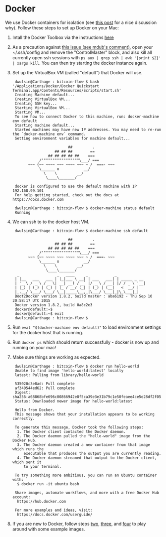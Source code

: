 # Docker

We use Docker containers for isolation (see [this post](http://www.ybrikman.com/writing/2015/05/19/docker-osx-dev/) for a nice discussion why). Follow these steps to set up Docker on your Mac:
1. Intall the Docker Toolbox via the instructions [here](https://docs.docker.com/mac/step_one/)
2. As a precaution against [this issue (see mdub's comment)](https://github.com/docker/machine/issues/1031), open your ~/.ssh/config and remove the "ControlMaster" block, and also kill all currently open ssh sessions with `ps aux | grep ssh | awk '{print $2}' | xargs kill`. You can then try starting the docker instance again.
3. Set up the VirtualBox VM (called "default") that Docker will use.

        dwulsin@Carthage : bitcoin-flow $ bash '/Applications/Docker/Docker Quickstart Terminal.app/Contents/Resources/Scripts/start.sh'
        Creating Machine default...
        Creating VirtualBox VM...
        Creating SSH key...
        Starting VirtualBox VM...
        Starting VM...
        To see how to connect Docker to this machine, run: docker-machine env default
        Starting machine default...
        Started machines may have new IP addresses. You may need to re-run the `docker-machine env` command.
        Setting environment variables for machine default...

                                ##         .
                          ## ## ##        ==
                       ## ## ## ## ##    ===
                   /"""""""""""""""""\___/ ===
              ~~~ {~~ ~~~~ ~~~ ~~~~ ~~~ ~ /  ===- ~~~
                   \______ o           __/
                     \    \         __/
                      \____\_______/

        docker is configured to use the default machine with IP 192.168.99.101
        For help getting started, check out the docs at https://docs.docker.com

        dwulsin@Carthage : bitcoin-flow $ docker-machine status default
        Running

4. We can ssh to to the docker host VM.

        dwulsin@Carthage : bitcoin-flow $ docker-machine ssh default

                                ##         .
                          ## ## ##        ==
                       ## ## ## ## ##    ===
                   /"""""""""""""""""\___/ ===
              ~~~ {~~ ~~~~ ~~~ ~~~~ ~~~ ~ /  ===- ~~~
                   \______ o           __/
                     \    \         __/
                      \____\_______/
         _                 _   ____     _            _
        | |__   ___   ___ | |_|___ \ __| | ___   ___| | _____ _ __
        | '_ \ / _ \ / _ \| __| __) / _` |/ _ \ / __| |/ / _ \ '__|
        | |_) | (_) | (_) | |_ / __/ (_| | (_) | (__|   <  __/ |
        |_.__/ \___/ \___/ \__|_____\__,_|\___/ \___|_|\_\___|_|
        Boot2Docker version 1.8.2, build master : aba6192 - Thu Sep 10 20:58:17 UTC 2015
        Docker version 1.8.2, build 0a8c2e3
        docker@default:~$
        docker@default:~$ exit
        dwulsin@Carthage : bitcoin-flow $

5. Run `eval "$(docker-machine env default)"` to load environment settings for the docker host that is running.
6. Run `docker ps` which should return successfully - docker is now up and running on your mac!
7. Make sure things are working as expected.

        dwulsin@Carthage : bitcoin-flow $ docker run hello-world
        Unable to find image 'hello-world:latest' locally
        latest: Pulling from library/hello-world

        535020c3e8ad: Pull complete
        af340544ed62: Pull complete
        Digest: sha256:a68868bfe696c00866942e8f5ca39e3e31b79c1e50feaee4ce5e28df2f051d5c
        Status: Downloaded newer image for hello-world:latest

        Hello from Docker.
        This message shows that your installation appears to be working correctly.

        To generate this message, Docker took the following steps:
         1. The Docker client contacted the Docker daemon.
         2. The Docker daemon pulled the "hello-world" image from the Docker Hub.
         3. The Docker daemon created a new container from that image which runs the
            executable that produces the output you are currently reading.
         4. The Docker daemon streamed that output to the Docker client, which sent it
            to your terminal.

        To try something more ambitious, you can run an Ubuntu container with:
         $ docker run -it ubuntu bash

        Share images, automate workflows, and more with a free Docker Hub account:
         https://hub.docker.com

        For more examples and ideas, visit:
         https://docs.docker.com/userguide/

8. If you are new to Docker, follow steps [two](https://docs.docker.com/mac/step_two/), [three](https://docs.docker.com/mac/step_three/), and [four](https://docs.docker.com/mac/step_four/) to play around with some example images.


